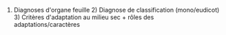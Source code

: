 1) Diagnoses d'organe feuille 2) Diagnose de classification (mono/eudicot) 3) Critères d'adaptation au milieu sec + rôles des adaptations/caractères